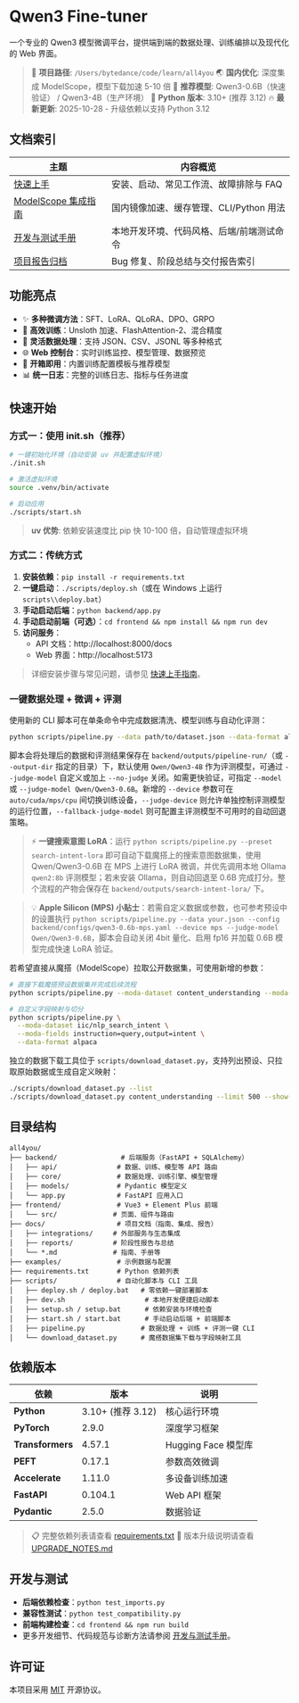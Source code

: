 # Qwen3 Fine-tuner

一个专业的 Qwen3 模型微调平台，提供端到端的数据处理、训练编排以及现代化的 Web 界面。

> 📍 **项目路径**: `/Users/bytedance/code/learn/all4you`
> 🌏 **国内优化**: 深度集成 ModelScope，模型下载加速 5-10 倍
> 🚀 **推荐模型**: Qwen3-0.6B（快速验证） / Qwen3-4B（生产环境）
> 🐍 **Python 版本**: 3.10+ (推荐 3.12)
> 🔥 **最新更新**: 2025-10-28 - 升级依赖以支持 Python 3.12

## 文档索引

| 主题 | 内容概览 |
| --- | --- |
| [快速上手](docs/getting-started.md) | 安装、启动、常见工作流、故障排除与 FAQ |
| [ModelScope 集成指南](docs/integrations/modelscope.md) | 国内镜像加速、缓存管理、CLI/Python 用法 |
| [开发与测试手册](docs/development.md) | 本地开发环境、代码风格、后端/前端测试命令 |
| [项目报告归档](docs/reports/README.md) | Bug 修复、阶段总结与交付报告索引 |

## 功能亮点

- ✨ **多种微调方法**：SFT、LoRA、QLoRA、DPO、GRPO
- 🚀 **高效训练**：Unsloth 加速、FlashAttention-2、混合精度
- 💾 **灵活数据处理**：支持 JSON、CSV、JSONL 等多种格式
- 🌐 **Web 控制台**：实时训练监控、模型管理、数据预览
- 🎯 **开箱即用**：内置训练配置模板与推荐模型
- 📊 **统一日志**：完整的训练日志、指标与任务进度

## 快速开始

### 方式一：使用 init.sh（推荐）

```bash
# 一键初始化环境（自动安装 uv 并配置虚拟环境）
./init.sh

# 激活虚拟环境
source .venv/bin/activate

# 启动应用
./scripts/start.sh
```

> **uv 优势**: 依赖安装速度比 pip 快 10-100 倍，自动管理虚拟环境

### 方式二：传统方式

1. **安装依赖**：`pip install -r requirements.txt`
2. **一键启动**：`./scripts/deploy.sh`（或在 Windows 上运行 `scripts\\deploy.bat`）
3. **手动启动后端**：`python backend/app.py`
4. **手动启动前端（可选）**：`cd frontend && npm install && npm run dev`
5. **访问服务**：
   - API 文档：http://localhost:8000/docs
   - Web 界面：http://localhost:5173

> 详细安装步骤与常见问题，请参见 [快速上手指南](docs/getting-started.md)。

### 一键数据处理 + 微调 + 评测

使用新的 CLI 脚本可在单条命令中完成数据清洗、模型训练与自动化评测：

```bash
python scripts/pipeline.py --data path/to/dataset.json --data-format alpaca --eval-ratio 0.1
```

脚本会将处理后的数据和评测结果保存在 `backend/outputs/pipeline-run/`（或 `--output-dir` 指定的目录）下，默认使用 `Qwen/Qwen3-4B` 作为评测模型，可通过 `--judge-model` 自定义或加上 `--no-judge` 关闭。如需更快验证，可指定 `--model` 或 `--judge-model Qwen/Qwen3-0.6B`。新增的 `--device` 参数可在 `auto/cuda/mps/cpu` 间切换训练设备，`--judge-device` 则允许单独控制评测模型的运行位置，`--fallback-judge-model` 则可配置主评测模型不可用时的自动回退策略。

> ⚡️ **一键搜索意图 LoRA**：运行 `python scripts/pipeline.py --preset search-intent-lora` 即可自动下载魔搭上的搜索意图数据集，使用 Qwen/Qwen3-0.6B 在 MPS 上进行 LoRA 微调，并优先调用本地 Ollama `qwen2:8b` 评测模型；若未安装 Ollama，则自动回退至 0.6B 完成打分。整个流程的产物会保存在 `backend/outputs/search-intent-lora/` 下。

> 💡 **Apple Silicon (MPS) 小贴士**：若需自定义数据或参数，也可参考预设中的设置执行 `python scripts/pipeline.py --data your.json --config backend/configs/qwen3-0.6b-mps.yaml --device mps --judge-model Qwen/Qwen3-0.6B`，脚本会自动关闭 4bit 量化、启用 fp16 并加载 0.6B 模型完成快速 LoRA 验证。

若希望直接从魔搭（ModelScope）拉取公开数据集，可使用新增的参数：

```bash
# 直接下载魔搭预设数据集并完成后续流程
python scripts/pipeline.py --moda-dataset content_understanding --moda-limit 2000

# 自定义字段映射与切分
python scripts/pipeline.py \
  --moda-dataset iic/nlp_search_intent \
  --moda-fields instruction=query,output=intent \
  --data-format alpaca
```

独立的数据下载工具位于 `scripts/download_dataset.py`，支持列出预设、只拉取原始数据或生成自定义映射：

```bash
./scripts/download_dataset.py --list
./scripts/download_dataset.py content_understanding --limit 500 --show-json
```

## 目录结构

```
all4you/
├── backend/                # 后端服务（FastAPI + SQLAlchemy）
│   ├── api/               # 数据、训练、模型等 API 路由
│   ├── core/              # 数据处理、训练引擎、模型管理
│   ├── models/            # Pydantic 模型定义
│   └── app.py             # FastAPI 应用入口
├── frontend/              # Vue3 + Element Plus 前端
│   └── src/              # 页面、组件与路由
├── docs/                  # 项目文档（指南、集成、报告）
│   ├── integrations/     # 外部服务与生态集成
│   ├── reports/          # 阶段性报告与总结
│   └── *.md              # 指南、手册等
├── examples/              # 示例数据与配置
├── requirements.txt       # Python 依赖列表
├── scripts/               # 自动化脚本与 CLI 工具
│   ├── deploy.sh / deploy.bat   # 零依赖一键部署脚本
│   ├── dev.sh                    # 本地开发便捷启动脚本
│   ├── setup.sh / setup.bat      # 依赖安装与环境检查
│   ├── start.sh / start.bat      # 手动启动后端 + 前端脚本
│   ├── pipeline.py              # 数据处理 + 训练 + 评测一键 CLI
│   └── download_dataset.py      # 魔搭数据集下载与字段映射工具
```

## 依赖版本

| 依赖 | 版本 | 说明 |
|-----|------|------|
| **Python** | 3.10+ (推荐 3.12) | 核心运行环境 |
| **PyTorch** | 2.9.0 | 深度学习框架 |
| **Transformers** | 4.57.1 | Hugging Face 模型库 |
| **PEFT** | 0.17.1 | 参数高效微调 |
| **Accelerate** | 1.11.0 | 多设备训练加速 |
| **FastAPI** | 0.104.1 | Web API 框架 |
| **Pydantic** | 2.5.0 | 数据验证 |

> 📋 完整依赖列表请查看 [requirements.txt](requirements.txt)
> 📝 版本升级说明请查看 [UPGRADE_NOTES.md](UPGRADE_NOTES.md)

## 开发与测试

- **后端依赖检查**：`python test_imports.py`
- **兼容性测试**：`python test_compatibility.py`
- **前端构建检查**：`cd frontend && npm run build`
- 更多开发细节、代码规范与诊断方法请参阅 [开发与测试手册](docs/development.md)。

## 许可证

本项目采用 [MIT](LICENSE) 开源协议。
